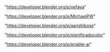 "https://developer.blender.org/p/vefaya"

"https://developer.blender.org/p/MichaelPW"

"https://developer.blender.org/p/aanshibose"

"https://developer.blender.org/p/significadocolor"

"https://developer.blender.org/p/enable-ai"

 
